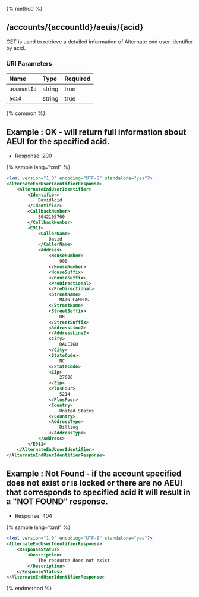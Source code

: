 {% method %}
## /accounts/{accountId}/aeuis/{acid}

GET is used to retrieve a detailed information of Alternate end user identifier by acid.



### URI Parameters
| Name | Type | Required |
|:-----|:-----|:---------|
| `accountId` | string | true |
| `acid` | string | true |






{% common %}


## Example : OK - will return full information about AEUI for the specified acid.


* Response: 200

{% sample lang="xml" %}

```xml
<?xml version="1.0" encoding="UTF-8" standalone="yes"?>
<AlternateEndUserIdentifierResponse>
    <AlternateEndUserIdentifier>
        <Identifier>
            DavidAcid
        </Identifier>
        <CallbackNumber>
            8042105760
        </CallbackNumber>
        <E911>
            <CallerName>
                David
            </CallerName>
            <Address>
                <HouseNumber>
                    900
                </HouseNumber>
                <HouseSuffix>
                </HouseSuffix>
                <PreDirectional>
                </PreDirectional>
                <StreetName>
                    MAIN CAMPUS
                </StreetName>
                <StreetSuffix>
                    DR
                </StreetSuffix>
                <AddressLine2>
                </AddressLine2>
                <City>
                    RALEIGH
                </City>
                <StateCode>
                    NC
                </StateCode>
                <Zip>
                    27606
                </Zip>
                <PlusFour>
                    5214
                </PlusFour>
                <Country>
                    United States
                </Country>
                <AddressType>
                    Billing
                </AddressType>
            </Address>
        </E911>
    </AlternateEndUserIdentifier>
</AlternateEndUserIdentifierResponse>
```

## Example : Not Found - if the account specified does not exist or is locked or there are no AEUI that corresponds to specified acid it will result in a "NOT FOUND" response.


* Response: 404

{% sample lang="xml" %}

```xml
<?xml version="1.0" encoding="UTF-8" standalone="yes"?>
<AlternateEndUserIdentifierResponse>
    <ResponseStatus>
        <Description>
            The resource does not exist
        </Description>
    </ResponseStatus>
</AlternateEndUserIdentifierResponse>
```


{% endmethod %}